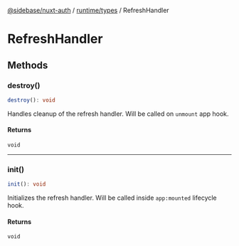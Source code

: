 [@sidebase/nuxt-auth](../../../index.md) / [runtime/types](../index.md) / RefreshHandler

# RefreshHandler

## Methods

### destroy()

```ts
destroy(): void
```

Handles cleanup of the refresh handler. Will be called on `unmount` app hook.

#### Returns

`void`

***

### init()

```ts
init(): void
```

Initializes the refresh handler.
Will be called inside `app:mounted` lifecycle hook.

#### Returns

`void`
